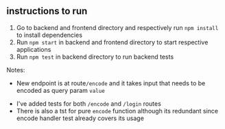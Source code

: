 ## instructions to run

1. Go to backend and frontend directory and respectively run `npm install` to install dependencies
2. Run `npm start` in backend and frontend directory to start respective applications
3. Run `npm test` in backend directory to run backend tests

Notes:

- New endpoint is at route`/encode` and it takes input that needs to be encoded as query param `value`

* I've added tests for both `/encode` and `/login` routes
* There is also a tst for pure `encode` function although its redundant since encode handler test already covers its usage
